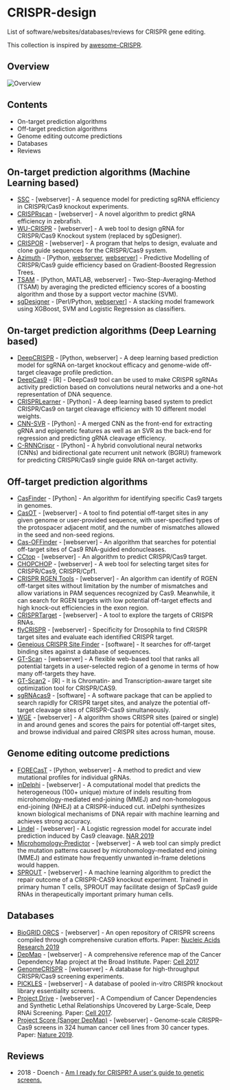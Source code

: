 # CRISPR-design
List of software/websites/databases/reviews for CRISPR gene editing.

This collection is inspired by [awesome-CRISPR](https://github.com/davidliwei/awesome-CRISPR).

## Overview

![Overview](https://ars.els-cdn.com/content/image/1-s2.0-S2001037019303551-ga1_lrg.jpg)

## Contents

- On-target prediction algorithms
- Off-target prediction algorithms
- Genome editing outcome predictions
- Databases
- Reviews

## On-target prediction algorithms (Machine Learning based)

- [SSC](http://cistrome.org/SSC/) - [webserver] - A sequence model for predicting sgRNA efficiency in CRISPR/Cas9 knockout experiments.
- [CRISPRscan](http://www.crisprscan.org) - [webserver] - A novel algorithm to predict gRNA efficiency in zebrafish.
- [WU-CRISPR](http://crispr.wustl.edu) - [webserver] - A web tool to design gRNA for CRISPR/Cas9 Knockout system (replaced by sgDesigner).
- [CRISPOR](http://crispor.tefor.net/) - [webserver] - A program that helps to design, evaluate and clone guide sequences for the CRISPR/Cas9 system.
- [Azimuth](https://github.com/microsoftResearch//azimuth) - [Python, [webserver](https://crispr.ml/), [webserver](https://portals.broadinstitute.org/gpp/public/analysis-tools/sgrna-design)] - Predictive Modelling of CRISPR/Cas9 guide efficiency based on Gradient-Boosted Regression Trees.
- [TSAM](https://github.com/penn-hui/TSAM) - [Python, MATLAB, webserver] - Two-Step-Averaging-Method (TSAM) by averaging the predicted efficiency scores of a boosting algorithm and those by a support vector machine (SVM).
- [sgDesigner](https://github.com/wang-lab/sgDesigner) - [Perl/Python, [webserver](http://crispr.wustl.edu.)] - A stacking model framework using XGBoost, SVM and Logistic Regression as classifiers.


## On-target prediction algorithms (Deep Learning based)

- [DeepCRISPR](https://github.com/bm2-lab/DeepCRISPR) - [Python, webserver] - A deep learning based prediction model for sgRNA on-target knockout efficacy and genome-wide off-target cleavage profile prediction.
- [DeepCas9](https://github.com/lje00006/DeepCas9) - [R] - DeepCas9 tool can be used to make CRISPR sgRNAs activity prediction based on convolutions neural networks and a one-hot representation of DNA sequence.
- [CRISPRLearner](https://github.com/pierclgr/CRISPRLearner) - [Python] - A deep learning based system to predict CRISPR/Cas9 on target cleavage efficiency with 10 different model weights.
- [CNN-SVR](https://github.com/Peppags/CNN-SVR) - [Python] - A merged CNN as the front-end for extracting gRNA and epigenetic features as well as an SVR as the back-end for regression and predicting gRNA cleavage efficiency.
- [C-RNNCrispr](https://github.com/Peppags/C-RNNCrispr) - [Python] - A hybrid convolutional neural networks (CNNs) and bidirectional gate recurrent unit network (BGRU) framework for predicting CRISPR/Cas9 single guide RNA on-target activity.


## Off-target prediction algorithms

- [CasFinder](http://arep.med.harvard.edu/CasFinder/) - [Python] - An algorithm for identifying specific Cas9 targets in genomes.
- [CasOT](http://casot.cbi.pku.edu.cn/) - [webserver] - A tool to find potential off-target sites in any given genome or user-provided sequence, with user-specified types of the protospacer adjacent motif, and the number of mismatches allowed in the seed and non-seed regions.
- [Cas-OFFinder](http://www.rgenome.net/cas-offinder/) - [webserver] - An algorithm that searches for potential off-target sites of Cas9 RNA-guided endonucleases.
- [CCtop](https://crispr.cos.uni-heidelberg.de) - [webserver] - An algorithm to predict CRISPR/Cas9 target.
- [CHOPCHOP](http://chopchop.cbu.uib.no/index.php) - [webserver] - A web tool for selecting target sites for CRISPR/Cas9, CRISPR/Cpf1.
- [CRISPR RGEN Tools](http://www.rgenome.net) - [webserver] - An algorithm can identify of RGEN off-target sites without limitation by the number of mismatches and allow variations in PAM sequences recognized by Cas9. Meanwhile, it can search for RGEN targets with low potential off-target effects and high knock-out efficiencies in the exon region.
- [CRISPRTarget](http://bioanalysis.otago.ac.nz/CRISPRTarget/crispr_analysis.html) - [webserver] - A tool to explore the targets of CRISPR RNAs.
- [flyCRISPR](http://targetfinder.flycrispr.neuro.brown.edu) - [webserver] - Specificity for Drosophila to find CRISPR target sites and evaluate each identified CRISPR target.
- [Geneious CRISPR Site Finder](https://www.geneious.com/academic/) - [software] - It searches for off-target binding sites against a database of sequences.
- [GT-Scan](https://gt-scan.csiro.au/) - [webserver] - A flexible web-based tool that ranks all potential targets in a user-selected region of a genome in terms of how many off-targets they have.
- [GT-Scan2](https://github.com/BauerLab/GT-Scan2) - [R] - It is Chromatin- and Transcription-aware target site optimization tool for CRISPR/CAS9.
- [sgRNAcas9](http://www.biootools.com/) - [software] - A software package that can be applied to search rapidly for CRISPR target sites, and analyze the potential off-target cleavage sites of CRISPR-Cas9 simultaneously.
- [WGE](https://www.sanger.ac.uk/htgt/wge/) - [webserver] - A algorithm shows CRISPR sites (paired or single) in and around genes and scores the pairs for potential off-target sites, and browse individual and paired CRISPR sites across human, mouse.

## Genome editing outcome predictions

- [FORECasT](https://partslab.sanger.ac.uk/FORECasT) - [Python, webserver] - A method to predict and view mutational profiles for individual gRNAs.
- [inDelphi](https://www.crisprindelphi.design) - [webserver] - A computational model that predicts the heterogeneous (100+ unique) mixture of indels resulting from microhomology-mediated end-joining (MMEJ) and non-homologous end-joining (NHEJ) at a CRISPR-induced cut. inDelphi synthesizes known biological mechanisms of DNA repair with machine learning and achieves strong accuracy.
- [Lindel](https://lindel.gs.washington.edu/Lindel/) - [webserver] -  A Logistic regression model for accurate indel prediction induced by Cas9 cleavage. [NAR 2019](https://academic.oup.com/nar/advance-article/doi/10.1093/nar/gkz487/5511473)
- [Microhomology-Predictor](http://www.rgenome.net/mich-calculator/) - [webserver] - A web tool can simply predict the mutation patterns caused by microhomology-mediated end joining (MMEJ) and estimate how frequently unwanted in-frame deletions would happen.
- [SPROUT](https://zou-group.github.io/SPROUT) - [webserver] - A machine learning algorithm to predict the repair outcome of a CRISPR-CAS9 knockout experiment. Trained in primary human T cells, SPROUT may facilitate design of SpCas9 guide RNAs in therapeutically important primary human cells.


## Databases

- [BioGRID ORCS](https://orcs.thebiogrid.org) - [webserver] - An open repository of CRISPR screens compiled through comprehensive curation efforts. Paper: [Nucleic Acids Research 2019](https://www.ncbi.nlm.nih.gov/pubmed/30476227)
- [DepMap](https://depmap.org/portal/) - [webserver] - A comprehensive reference map of the Cancer Dependency Map project at the Broad Institute. Paper: [Cell 2017](https://www.ncbi.nlm.nih.gov/pubmed/28753430)
- [GenomeCRISPR](http://genomecrispr.dkfz.de) - [webserver] - A database for high-throughput CRISPR/Cas9 screening experiments.
- [PICKLES](https://hartlab.shinyapps.io/pickles/) - [webserver] - A database of pooled in-vitro CRISPR knockout library essentiality screens.
- [Project Drive](https://oncologynibr.shinyapps.io/drive/) - [webserver] - A Compendium of Cancer Dependencies and Synthetic Lethal Relationships Uncovered by Large-Scale, Deep RNAi Screening. Paper: [Cell 2017](https://www.ncbi.nlm.nih.gov/pubmed/28753431).
- [Project Score (Sanger DepMap)](https://score.depmap.sanger.ac.uk/) - [webserver] - Genome-scale CRISPR–Cas9 screens in 324 human cancer cell lines from 30 cancer types. Paper: [Nature 2019](https://www.ncbi.nlm.nih.gov/pubmed/30971826).

## Reviews
- 2018 - Doench - [Am I ready for CRISPR? A user's guide to genetic screens.](https://www.ncbi.nlm.nih.gov/pubmed/29199283)
